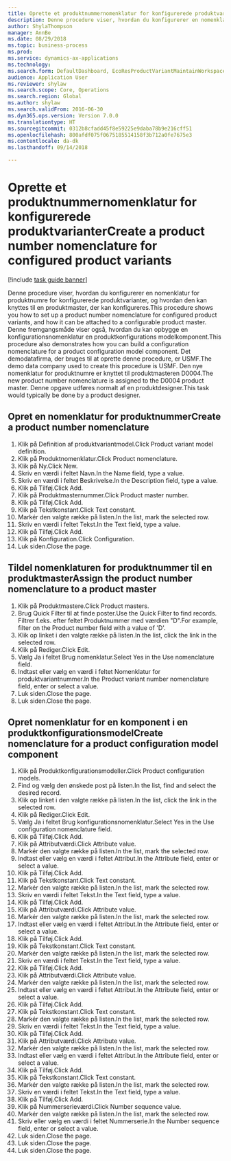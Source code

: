 ```yaml
--- 
title: Oprette et produktnummernomenklatur for konfigurerede produktvarianter
description: Denne procedure viser, hvordan du konfigurerer en nomenklatur for produktnumre for konfigurerede produktvarianter, og hvordan den kan knyttes til en produktmaster, der kan konfigureres.
author: ShylaThompson
manager: AnnBe
ms.date: 08/29/2018
ms.topic: business-process
ms.prod: 
ms.service: dynamics-ax-applications
ms.technology: 
ms.search.form: DefaultDashboard, EcoResProductVariantMaintainWorkspace, EcoResNomenclature, EcoResProductListPage, EcoResProductDetails, PCProductConfigurationModelListPage, PCProductConfigurationModelDetails
audience: Application User
ms.reviewer: shylaw
ms.search.scope: Core, Operations
ms.search.region: Global
ms.author: shylaw
ms.search.validFrom: 2016-06-30
ms.dyn365.ops.version: Version 7.0.0
ms.translationtype: HT
ms.sourcegitcommit: 0312b8cfadd45f8e59225e9daba78b9e216cff51
ms.openlocfilehash: 800afdf075f0675185514158f3b712a0fe7675e3
ms.contentlocale: da-dk
ms.lasthandoff: 09/14/2018

---
```

# <a name="create-a-product-number-nomenclature-for-configured-product-variants"></a><span data-ttu-id="3734d-103">Oprette et produktnummernomenklatur for konfigurerede produktvarianter</span><span class="sxs-lookup"><span data-stu-id="3734d-103">Create a product number nomenclature for configured product variants</span></span>

[!include [task guide banner](../../includes/task-guide-banner.md)]

<span data-ttu-id="3734d-104">Denne procedure viser, hvordan du konfigurerer en nomenklatur for produktnumre for konfigurerede produktvarianter, og hvordan den kan knyttes til en produktmaster, der kan konfigureres.</span><span class="sxs-lookup"><span data-stu-id="3734d-104">This procedure shows you how to set up a product number nomenclature for configured product variants, and how it can be attached to a configurable product master.</span></span> <span data-ttu-id="3734d-105">Denne fremgangsmåde viser også, hvordan du kan opbygge en konfigurationsnomenklatur en produktkonfigurations modelkomponent.</span><span class="sxs-lookup"><span data-stu-id="3734d-105">This procedure also demonstrates how you can build a configuration nomenclature for a product configuration model component.</span></span> <span data-ttu-id="3734d-106">Det demodatafirma, der bruges til at oprette denne procedure, er USMF.</span><span class="sxs-lookup"><span data-stu-id="3734d-106">The demo data company used to create this procedure is USMF.</span></span> <span data-ttu-id="3734d-107">Den nye nomenklatur for produktnumre er knyttet til produktmasteren D0004.</span><span class="sxs-lookup"><span data-stu-id="3734d-107">The new product number nomenclature is assigned to the D0004 product master.</span></span> <span data-ttu-id="3734d-108">Denne opgave udføres normalt af en produktdesigner.</span><span class="sxs-lookup"><span data-stu-id="3734d-108">This task would typically be done by a product designer.</span></span>


## <a name="create-a-product-number-nomenclature"></a><span data-ttu-id="3734d-109">Opret en nomenklatur for produktnummer</span><span class="sxs-lookup"><span data-stu-id="3734d-109">Create a product number nomenclature</span></span>
1. <span data-ttu-id="3734d-110">Klik på Definition af produktvariantmodel.</span><span class="sxs-lookup"><span data-stu-id="3734d-110">Click Product variant model definition.</span></span>
2. <span data-ttu-id="3734d-111">Klik på Produktnomenklatur.</span><span class="sxs-lookup"><span data-stu-id="3734d-111">Click Product nomenclature.</span></span>
3. <span data-ttu-id="3734d-112">Klik på Ny.</span><span class="sxs-lookup"><span data-stu-id="3734d-112">Click New.</span></span>
4. <span data-ttu-id="3734d-113">Skriv en værdi i feltet Navn.</span><span class="sxs-lookup"><span data-stu-id="3734d-113">In the Name field, type a value.</span></span>
5. <span data-ttu-id="3734d-114">Skriv en værdi i feltet Beskrivelse.</span><span class="sxs-lookup"><span data-stu-id="3734d-114">In the Description field, type a value.</span></span>
6. <span data-ttu-id="3734d-115">Klik på Tilføj.</span><span class="sxs-lookup"><span data-stu-id="3734d-115">Click Add.</span></span>
7. <span data-ttu-id="3734d-116">Klik på Produktmasternummer.</span><span class="sxs-lookup"><span data-stu-id="3734d-116">Click Product master number.</span></span>
8. <span data-ttu-id="3734d-117">Klik på Tilføj.</span><span class="sxs-lookup"><span data-stu-id="3734d-117">Click Add.</span></span>
9. <span data-ttu-id="3734d-118">Klik på Tekstkonstant.</span><span class="sxs-lookup"><span data-stu-id="3734d-118">Click Text constant.</span></span>
10. <span data-ttu-id="3734d-119">Markér den valgte række på listen.</span><span class="sxs-lookup"><span data-stu-id="3734d-119">In the list, mark the selected row.</span></span>
11. <span data-ttu-id="3734d-120">Skriv en værdi i feltet Tekst.</span><span class="sxs-lookup"><span data-stu-id="3734d-120">In the Text field, type a value.</span></span>
12. <span data-ttu-id="3734d-121">Klik på Tilføj.</span><span class="sxs-lookup"><span data-stu-id="3734d-121">Click Add.</span></span>
13. <span data-ttu-id="3734d-122">Klik på Konfiguration.</span><span class="sxs-lookup"><span data-stu-id="3734d-122">Click Configuration.</span></span>
14. <span data-ttu-id="3734d-123">Luk siden.</span><span class="sxs-lookup"><span data-stu-id="3734d-123">Close the page.</span></span>

## <a name="assign-the-product-number-nomenclature-to-a-product-master"></a><span data-ttu-id="3734d-124">Tildel nomenklaturen for produktnummer til en produktmaster</span><span class="sxs-lookup"><span data-stu-id="3734d-124">Assign the product number nomenclature to a product master</span></span>
1. <span data-ttu-id="3734d-125">Klik på Produktmastere.</span><span class="sxs-lookup"><span data-stu-id="3734d-125">Click Product masters.</span></span>
2. <span data-ttu-id="3734d-126">Brug Quick Filter til at finde poster.</span><span class="sxs-lookup"><span data-stu-id="3734d-126">Use the Quick Filter to find records.</span></span> <span data-ttu-id="3734d-127">Filtrer f.eks. efter feltet Produktnummer med værdien "D".</span><span class="sxs-lookup"><span data-stu-id="3734d-127">For example, filter on the Product number field with a value of 'D'.</span></span>
3. <span data-ttu-id="3734d-128">Klik op linket i den valgte række på listen.</span><span class="sxs-lookup"><span data-stu-id="3734d-128">In the list, click the link in the selected row.</span></span>
4. <span data-ttu-id="3734d-129">Klik på Rediger.</span><span class="sxs-lookup"><span data-stu-id="3734d-129">Click Edit.</span></span>
5. <span data-ttu-id="3734d-130">Vælg Ja i feltet Brug nomenklatur.</span><span class="sxs-lookup"><span data-stu-id="3734d-130">Select Yes in the Use nomenclature field.</span></span>
6. <span data-ttu-id="3734d-131">Indtast eller vælg en værdi i feltet Nomenklatur for produktvariantnummer.</span><span class="sxs-lookup"><span data-stu-id="3734d-131">In the Product variant number nomenclature field, enter or select a value.</span></span>
7. <span data-ttu-id="3734d-132">Luk siden.</span><span class="sxs-lookup"><span data-stu-id="3734d-132">Close the page.</span></span>
8. <span data-ttu-id="3734d-133">Luk siden.</span><span class="sxs-lookup"><span data-stu-id="3734d-133">Close the page.</span></span>

## <a name="create-nomenclature-for-a-product-configuration-model-component"></a><span data-ttu-id="3734d-134">Opret nomenklatur for en komponent i en produktkonfigurationsmodel</span><span class="sxs-lookup"><span data-stu-id="3734d-134">Create nomenclature for a product configuration model component</span></span>
1. <span data-ttu-id="3734d-135">Klik på Produktkonfigurationsmodeller.</span><span class="sxs-lookup"><span data-stu-id="3734d-135">Click Product configuration models.</span></span>
2. <span data-ttu-id="3734d-136">Find og vælg den ønskede post på listen.</span><span class="sxs-lookup"><span data-stu-id="3734d-136">In the list, find and select the desired record.</span></span>
3. <span data-ttu-id="3734d-137">Klik op linket i den valgte række på listen.</span><span class="sxs-lookup"><span data-stu-id="3734d-137">In the list, click the link in the selected row.</span></span>
4. <span data-ttu-id="3734d-138">Klik på Rediger.</span><span class="sxs-lookup"><span data-stu-id="3734d-138">Click Edit.</span></span>
5. <span data-ttu-id="3734d-139">Vælg Ja i feltet Brug konfigurationsnomenklatur.</span><span class="sxs-lookup"><span data-stu-id="3734d-139">Select Yes in the Use configuration nomenclature field.</span></span>
6. <span data-ttu-id="3734d-140">Klik på Tilføj.</span><span class="sxs-lookup"><span data-stu-id="3734d-140">Click Add.</span></span>
7. <span data-ttu-id="3734d-141">Klik på Attributværdi.</span><span class="sxs-lookup"><span data-stu-id="3734d-141">Click Attribute value.</span></span>
8. <span data-ttu-id="3734d-142">Markér den valgte række på listen.</span><span class="sxs-lookup"><span data-stu-id="3734d-142">In the list, mark the selected row.</span></span>
9. <span data-ttu-id="3734d-143">Indtast eller vælg en værdi i feltet Attribut.</span><span class="sxs-lookup"><span data-stu-id="3734d-143">In the Attribute field, enter or select a value.</span></span>
10. <span data-ttu-id="3734d-144">Klik på Tilføj.</span><span class="sxs-lookup"><span data-stu-id="3734d-144">Click Add.</span></span>
11. <span data-ttu-id="3734d-145">Klik på Tekstkonstant.</span><span class="sxs-lookup"><span data-stu-id="3734d-145">Click Text constant.</span></span>
12. <span data-ttu-id="3734d-146">Markér den valgte række på listen.</span><span class="sxs-lookup"><span data-stu-id="3734d-146">In the list, mark the selected row.</span></span>
13. <span data-ttu-id="3734d-147">Skriv en værdi i feltet Tekst.</span><span class="sxs-lookup"><span data-stu-id="3734d-147">In the Text field, type a value.</span></span>
14. <span data-ttu-id="3734d-148">Klik på Tilføj.</span><span class="sxs-lookup"><span data-stu-id="3734d-148">Click Add.</span></span>
15. <span data-ttu-id="3734d-149">Klik på Attributværdi.</span><span class="sxs-lookup"><span data-stu-id="3734d-149">Click Attribute value.</span></span>
16. <span data-ttu-id="3734d-150">Markér den valgte række på listen.</span><span class="sxs-lookup"><span data-stu-id="3734d-150">In the list, mark the selected row.</span></span>
17. <span data-ttu-id="3734d-151">Indtast eller vælg en værdi i feltet Attribut.</span><span class="sxs-lookup"><span data-stu-id="3734d-151">In the Attribute field, enter or select a value.</span></span>
18. <span data-ttu-id="3734d-152">Klik på Tilføj.</span><span class="sxs-lookup"><span data-stu-id="3734d-152">Click Add.</span></span>
19. <span data-ttu-id="3734d-153">Klik på Tekstkonstant.</span><span class="sxs-lookup"><span data-stu-id="3734d-153">Click Text constant.</span></span>
20. <span data-ttu-id="3734d-154">Markér den valgte række på listen.</span><span class="sxs-lookup"><span data-stu-id="3734d-154">In the list, mark the selected row.</span></span>
21. <span data-ttu-id="3734d-155">Skriv en værdi i feltet Tekst.</span><span class="sxs-lookup"><span data-stu-id="3734d-155">In the Text field, type a value.</span></span>
22. <span data-ttu-id="3734d-156">Klik på Tilføj.</span><span class="sxs-lookup"><span data-stu-id="3734d-156">Click Add.</span></span>
23. <span data-ttu-id="3734d-157">Klik på Attributværdi.</span><span class="sxs-lookup"><span data-stu-id="3734d-157">Click Attribute value.</span></span>
24. <span data-ttu-id="3734d-158">Markér den valgte række på listen.</span><span class="sxs-lookup"><span data-stu-id="3734d-158">In the list, mark the selected row.</span></span>
25. <span data-ttu-id="3734d-159">Indtast eller vælg en værdi i feltet Attribut.</span><span class="sxs-lookup"><span data-stu-id="3734d-159">In the Attribute field, enter or select a value.</span></span>
26. <span data-ttu-id="3734d-160">Klik på Tilføj.</span><span class="sxs-lookup"><span data-stu-id="3734d-160">Click Add.</span></span>
27. <span data-ttu-id="3734d-161">Klik på Tekstkonstant.</span><span class="sxs-lookup"><span data-stu-id="3734d-161">Click Text constant.</span></span>
28. <span data-ttu-id="3734d-162">Markér den valgte række på listen.</span><span class="sxs-lookup"><span data-stu-id="3734d-162">In the list, mark the selected row.</span></span>
29. <span data-ttu-id="3734d-163">Skriv en værdi i feltet Tekst.</span><span class="sxs-lookup"><span data-stu-id="3734d-163">In the Text field, type a value.</span></span>
30. <span data-ttu-id="3734d-164">Klik på Tilføj.</span><span class="sxs-lookup"><span data-stu-id="3734d-164">Click Add.</span></span>
31. <span data-ttu-id="3734d-165">Klik på Attributværdi.</span><span class="sxs-lookup"><span data-stu-id="3734d-165">Click Attribute value.</span></span>
32. <span data-ttu-id="3734d-166">Markér den valgte række på listen.</span><span class="sxs-lookup"><span data-stu-id="3734d-166">In the list, mark the selected row.</span></span>
33. <span data-ttu-id="3734d-167">Indtast eller vælg en værdi i feltet Attribut.</span><span class="sxs-lookup"><span data-stu-id="3734d-167">In the Attribute field, enter or select a value.</span></span>
34. <span data-ttu-id="3734d-168">Klik på Tilføj.</span><span class="sxs-lookup"><span data-stu-id="3734d-168">Click Add.</span></span>
35. <span data-ttu-id="3734d-169">Klik på Tekstkonstant.</span><span class="sxs-lookup"><span data-stu-id="3734d-169">Click Text constant.</span></span>
36. <span data-ttu-id="3734d-170">Markér den valgte række på listen.</span><span class="sxs-lookup"><span data-stu-id="3734d-170">In the list, mark the selected row.</span></span>
37. <span data-ttu-id="3734d-171">Skriv en værdi i feltet Tekst.</span><span class="sxs-lookup"><span data-stu-id="3734d-171">In the Text field, type a value.</span></span>
38. <span data-ttu-id="3734d-172">Klik på Tilføj.</span><span class="sxs-lookup"><span data-stu-id="3734d-172">Click Add.</span></span>
39. <span data-ttu-id="3734d-173">Klik på Nummerserieværdi.</span><span class="sxs-lookup"><span data-stu-id="3734d-173">Click Number sequence value.</span></span>
40. <span data-ttu-id="3734d-174">Markér den valgte række på listen.</span><span class="sxs-lookup"><span data-stu-id="3734d-174">In the list, mark the selected row.</span></span>
41. <span data-ttu-id="3734d-175">Skriv eller vælg en værdi i feltet Nummerserie.</span><span class="sxs-lookup"><span data-stu-id="3734d-175">In the Number sequence field, enter or select a value.</span></span>
42. <span data-ttu-id="3734d-176">Luk siden.</span><span class="sxs-lookup"><span data-stu-id="3734d-176">Close the page.</span></span>
43. <span data-ttu-id="3734d-177">Luk siden.</span><span class="sxs-lookup"><span data-stu-id="3734d-177">Close the page.</span></span>
44. <span data-ttu-id="3734d-178">Luk siden.</span><span class="sxs-lookup"><span data-stu-id="3734d-178">Close the page.</span></span>


